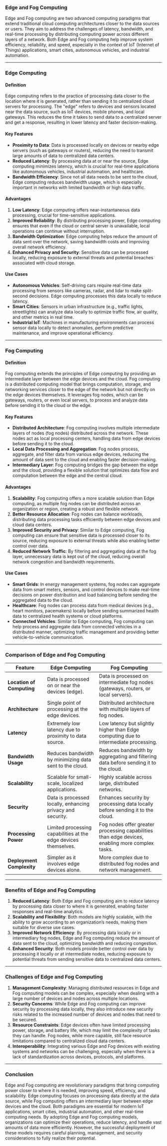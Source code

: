 ### **Edge and Fog Computing**

Edge and Fog computing are two advanced computing paradigms that extend traditional cloud computing architectures closer to the data sources or users. They aim to address the challenges of latency, bandwidth, and real-time processing by distributing computing power across different layers of a network. Both Edge and Fog computing help improve system efficiency, reliability, and speed, especially in the context of IoT (Internet of Things) applications, smart cities, autonomous vehicles, and industrial automation.

---

### **Edge Computing**

#### **Definition**
Edge computing refers to the practice of processing data closer to the location where it is generated, rather than sending it to centralized cloud servers for processing. The "edge" refers to devices and sensors located near the data source, such as IoT devices, mobile phones, and local gateways. This reduces the time it takes to send data to a centralized server and get a response, resulting in lower latency and faster decision-making.

#### **Key Features**
- **Proximity to Data**: Data is processed locally on devices or nearby edge servers (such as gateways or routers), reducing the need to transmit large amounts of data to centralized data centers.
- **Reduced Latency**: By processing data at or near the source, Edge computing minimizes latency, which is crucial for real-time applications like autonomous vehicles, industrial automation, and healthcare.
- **Bandwidth Efficiency**: Since not all data needs to be sent to the cloud, Edge computing reduces bandwidth usage, which is especially important in networks with limited bandwidth or high data traffic.

#### **Advantages**
1. **Low Latency**: Edge computing offers near-instantaneous data processing, crucial for time-sensitive applications.
2. **Improved Reliability**: By distributing processing power, Edge computing ensures that even if the cloud or central server is unavailable, local operations can continue without interruption.
3. **Bandwidth Optimization**: Edge computing helps reduce the amount of data sent over the network, saving bandwidth costs and improving overall network efficiency.
4. **Enhanced Privacy and Security**: Sensitive data can be processed locally, reducing exposure to external threats and potential breaches associated with cloud storage.

#### **Use Cases**
- **Autonomous Vehicles**: Self-driving cars require real-time data processing from sensors like cameras, radar, and lidar to make split-second decisions. Edge computing processes this data locally to reduce latency.
- **Smart Cities**: Sensors in urban infrastructure (e.g., traffic lights, streetlights) can analyze data locally to optimize traffic flow, air quality, and other metrics in real time.
- **Industrial IoT**: Machines in manufacturing environments can process sensor data locally to detect anomalies, perform predictive maintenance, and improve operational efficiency.

---

### **Fog Computing**

#### **Definition**
Fog computing extends the principles of Edge computing by providing an intermediate layer between the edge devices and the cloud. Fog computing is a distributed computing model that brings computation, storage, and networking services closer to the edge of the network but not directly on the edge devices themselves. It leverages fog nodes, which can be gateways, routers, or even local servers, to process and analyze data before sending it to the cloud or the edge.

#### **Key Features**
- **Distributed Architecture**: Fog computing involves multiple intermediate layers of nodes (fog nodes) distributed across the network. These nodes act as local processing centers, handling data from edge devices before sending it to the cloud.
- **Local Data Processing and Aggregation**: Fog nodes process, aggregate, and filter data from various edge devices, reducing the amount of data sent to the cloud and enabling faster decision-making.
- **Intermediary Layer**: Fog computing bridges the gap between the edge and the cloud, providing a flexible solution that optimizes data flow and computation between the edge and the central cloud.

#### **Advantages**
1. **Scalability**: Fog computing offers a more scalable solution than Edge computing, as multiple fog nodes can be distributed across an organization or region, creating a robust and flexible network.
2. **Better Resource Allocation**: Fog nodes can balance workloads, distributing data processing tasks efficiently between edge devices and cloud data centers.
3. **Improved Security and Privacy**: Similar to Edge computing, Fog computing can ensure that sensitive data is processed closer to its source, reducing exposure to external threats while also enabling better control over data.
4. **Reduced Network Traffic**: By filtering and aggregating data at the fog layer, unnecessary data is kept out of the cloud, reducing overall network congestion and bandwidth requirements.

#### **Use Cases**
- **Smart Grids**: In energy management systems, fog nodes can aggregate data from smart meters, sensors, and control devices to make real-time decisions on power distribution and load balancing before sending the aggregated data to the cloud.
- **Healthcare**: Fog nodes can process data from medical devices (e.g., heart monitors, pacemakers) locally before sending summarized health data to centralized health systems or cloud platforms.
- **Connected Vehicles**: Similar to Edge computing, Fog computing can help process and aggregate data from connected vehicles in a distributed manner, optimizing traffic management and providing better vehicle-to-vehicle communication.

---

### **Comparison of Edge and Fog Computing**

| **Feature**             | **Edge Computing**                         | **Fog Computing**                          |
|-------------------------|--------------------------------------------|--------------------------------------------|
| **Location of Computing**| Data is processed on or near the devices (edge). | Data is processed on intermediate fog nodes (gateways, routers, or local servers). |
| **Architecture**         | Single point of processing at the edge devices. | Distributed architecture with multiple layers of fog nodes. |
| **Latency**              | Extremely low latency due to proximity to data source. | Low latency but slightly higher than Edge computing due to intermediate processing. |
| **Bandwidth Usage**      | Reduces bandwidth by minimizing data sent to the cloud. | Reduces bandwidth by aggregating and filtering data before sending it to the cloud. |
| **Scalability**          | Scalable for small-scale, localized applications. | Highly scalable across large, distributed networks. |
| **Security**             | Data is processed locally, enhancing privacy and security. | Enhances security by processing data locally before sending it to the cloud. |
| **Processing Power**     | Limited processing capabilities at the edge devices themselves. | Fog nodes offer greater processing capabilities than edge devices, enabling more complex tasks. |
| **Deployment Complexity**| Simpler as it involves edge devices alone. | More complex due to distributed fog nodes and network management. |

---

### **Benefits of Edge and Fog Computing**

1. **Reduced Latency**: Both Edge and Fog computing aim to reduce latency by processing data closer to where it is generated, enabling faster responses and real-time analytics.
2. **Scalability and Flexibility**: Both models are highly scalable, with the ability to grow according to an organization’s needs, making them suitable for diverse use cases.
3. **Improved Network Efficiency**: By processing data locally or in intermediary fog nodes, Edge and Fog computing reduce the amount of data sent to the cloud, optimizing bandwidth and reducing congestion.
4. **Enhanced Security**: Both models provide better control over data by processing it locally or at intermediate nodes, reducing exposure to potential threats from sending sensitive data to centralized data centers.

---

### **Challenges of Edge and Fog Computing**

1. **Management Complexity**: Managing distributed resources in Edge and Fog computing models can be complex, especially when dealing with a large number of devices and nodes across multiple locations.
2. **Security Concerns**: While Edge and Fog computing can improve security by processing data locally, they also introduce new security risks related to the increased number of devices and nodes that need to be secured.
3. **Resource Constraints**: Edge devices often have limited processing power, storage, and battery life, which may limit the complexity of tasks they can handle. Fog nodes, while more capable, still face resource limitations compared to centralized cloud data centers.
4. **Interoperability**: Integrating various Edge and Fog devices with existing systems and networks can be challenging, especially when there is a lack of standardization across devices, protocols, and platforms.

---

### **Conclusion**

Edge and Fog computing are revolutionary paradigms that bring computing power closer to where it is needed, improving speed, efficiency, and scalability. Edge computing focuses on processing data directly at the data source, while Fog computing offers an intermediary layer between edge devices and the cloud. Both paradigms are essential for modern IoT applications, smart cities, industrial automation, and other real-time computing needs. By adopting Edge and Fog computing models, organizations can optimize their operations, reduce latency, and handle vast amounts of data more efficiently. However, the successful deployment of these models requires careful planning, management, and security considerations to fully realize their potential.
